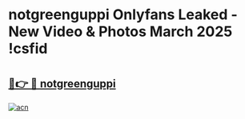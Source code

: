 # notgreenguppi Onlyfans Leaked - New Video & Photos March 2025 !csfid

# <h2><a href="https://xg5ilw.iuczelnia.edu.pl?title=notgreenguppi&ref=csfid">🔗👉 🔴 notgreenguppi</a></h2>

[![acn](https://github.com/user-attachments/assets/0f9c940e-d8b0-45ae-aac7-cd30a18b3e1c)](https://xg5ilw.iuczelnia.edu.pl?title=notgreenguppi&ref=csfid)

